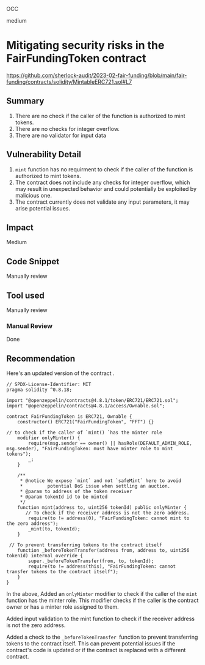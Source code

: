OCC

medium

# Mitigating security risks in the FairFundingToken contract

https://github.com/sherlock-audit/2023-02-fair-funding/blob/main/fair-funding/contracts/solidity/MintableERC721.sol#L7

## Summary
1. There are no check if the caller of the function is authorized to mint tokens.
2. There are no checks for integer overflow. 
3. There are no validator for input data

## Vulnerability Detail
1. `mint` function has no requirment to check if the caller of the function is authorized to mint tokens.
2. The contract does not include any checks for integer overflow, which may result in unexpected behavior and could potentially be exploited by malicious one. 
3. The contract currently does not validate any input parameters, it may arise potential issues. 

## Impact
Medium

## Code Snippet
Manually review

## Tool used
Manually review

### Manual Review
Done

## Recommendation

Here's an updated version of the contract . 

```solidity
// SPDX-License-Identifier: MIT
pragma solidity ^0.8.18;

import "@openzeppelin/contracts@4.8.1/token/ERC721/ERC721.sol";
import "@openzeppelin/contracts@4.8.1/access/Ownable.sol";

contract FairFundingToken is ERC721, Ownable {
    constructor() ERC721("FairFundingToken", "FFT") {}

// to check if the caller of `mint() `has the minter role
    modifier onlyMinter() {
        require(msg.sender == owner() || hasRole(DEFAULT_ADMIN_ROLE, msg.sender), "FairFundingToken: must have minter role to mint tokens");
        _;
    }

    /**
     * @notice We expose `mint` and not `safeMint` here to avoid
     *         potential DoS issue when settling an auction.
     * @param to address of the token receiver
     * @param tokenId id to be minted
     */
    function mint(address to, uint256 tokenId) public onlyMinter {
       // To check if the receiver address is not the zero address.
        require(to != address(0), "FairFundingToken: cannot mint to the zero address");
        _mint(to, tokenId);
    }
    
 // To prevent transferring tokens to the contract itself 
    function _beforeTokenTransfer(address from, address to, uint256 tokenId) internal override {
        super._beforeTokenTransfer(from, to, tokenId);
        require(to != address(this), "FairFundingToken: cannot transfer tokens to the contract itself");
    }
}

```
In the above, Added an `onlyMinter` modifier to check if the caller of the `mint` function has the minter role. This modifier checks if the caller is the contract owner or has a minter role assigned to them.

Added input validation to the mint function to check if the receiver address is not the zero address.

Added a check to the `_beforeTokenTransfer `function to prevent transferring tokens to the contract itself. This can prevent potential issues if the contract's code is updated or if the contract is replaced with a different contract. 